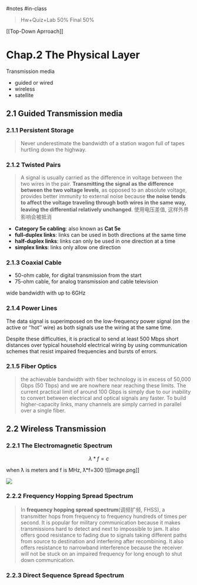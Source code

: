 #notes #in-class
> Hw+Quiz+Lab 50% Final 50%

[[Top-Down Aprroach]]

# Chap.2 The Physical Layer

Transmission media

-   guided or wired
-   wireless
-   satellite
## 2.1 Guided Transmission media

### 2.1.1 Persistent Storage

> Never underestimate the bandwidth of a station wagon full of tapes hurtling down the highway.

### 2.1.2 Twisted Pairs

> A signal is usually carried as the difference in voltage between the two wires in the pair. **Transmitting the signal as the difference between the two voltage levels**, as opposed to an absolute voltage, provides better immunity to external noise because **the noise tends to affect the voltage traveling through both wires in the same way, leaving the differential relatively unchanged**. 使用电压差值, 这样外界影响会被抵消

-   **Category 5e cabling**: also known as **Cat 5e**
-   **full-duplex links**: links can be used in both directions at the same time
-   **half-duplex links**: links can only be used in one direction at a time
-   **simplex links**: links only allow one direction

### 2.1.3 Coaxial Cable

-   50-ohm cable, for digital transmission from the start
-   75-ohm cable, for analog transmission and cable television

wide bandwidth with up to 6GHz

### 2.1.4 Power Lines

The data signal is superimposed on the low-frequency power signal (on the active or ‘‘hot’’ wire) as both signals use the wiring at the same time.

Despite these difficulties, it is practical to send at least 500 Mbps short distances over typical household electrical wiring by using communication schemes that resist impaired frequencies and bursts of errors.

### 2.1.5 Fiber Optics

> the achievable bandwidth with fiber technology is in excess of 50,000 Gbps (50 Tbps) and we are nowhere near reaching these limits. The current practical limit of around 100 Gbps is simply due to our inability to convert between electrical and optical signals any faster. To build higher-capacity links, many channels are simply carried in parallel over a single fiber.

## 2.2 Wireless Transmission

### 2.2.1 The Electromagnetic Spectrum

$$\lambda*f=c $$

when ƛ is meters and f is MHz, ƛ*f=300
![[image.png]]

![](https://secure2.wostatic.cn/static/oFo9JctTJ7MA1THpdMaZ1L/image.png?auth_key=1666033753-4ayk1WNk9BX6HB4p2YAjRP-0-e824cf791c994a4be6388b88ebfbe99c)

### 2.2.2 Frequency Hopping Spread Spectrum

> In **frequency hopping spread spectrum**(调频扩频, FHSS), a transmitter hops from frequency to frequency hundreds of times per second. It is popular for military communication because it makes transmissions hard to detect and next to impossible to jam. It also offers good resistance to fading due to signals taking different paths from source to destination and interfering after recombining. It also offers resistance to narrowband interference because the receiver will not be stuck on an impaired frequency for long enough to shut down communication.

### 2.2.3 Direct Sequence Spread Spectrum
